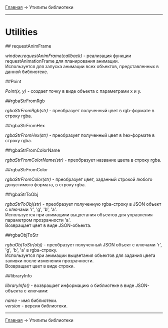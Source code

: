 <a href="../../readme.ru.html">Главная</a> → Утилиты библиотеки

***

# Utilities

##<a id="requestAnimFrame"></a> requestAnimFrame

*window.requestAnimFrame(callback)* - реализация функции requestAnimationFrame для планирования анимации.  
Используется для запуска анимации всех объектов, представленных в данной библиотеке.  

##<a id="point"></a>Point

*Point(x, y)* - создает точку в виде объекта с параметрами x и y.  

##<a id="rgbaStrFromRgb"></a>rgbaStrFromRgb

*rgbaStrFromRgb(str)* - преобразует полученный цвет в rgb-формате в строку rgba.

##<a id="rgbaStrFromHex"></a>rgbaStrFromHex

*rgbaStrFromHex(str)* - преобразует полученный цвет в hex-формате в строку rgba.  

##<a id="rgbaStrFromColorName"></a>rgbaStrFromColorName

*rgbaStrFromColorName(str)* - преобразует название цвета в строку rgba.  

##<a id="rgbaStrFromColor"></a>rgbaStrFromColor

*rgbaStrFromColor(str)* - преобразует цвет, заданный строкой любого допустимого формата, в строку rgba.  

##<a id="rgbaStrToObj"></a>rgbaStrToObj  

*rgbaStrToObj(str)* - преобразует полученную rgba-строку в JSON объект с ключами 'r', 'g', 'b', 'a'.  
Используется при анимациии выцветания объектов для управления параметром прозрачности 'a'.  
Возвращает цвет в виде JSON-объекта.  

##<a id="rgbaObjToStr"></a>rgbaObjToStr  

*rgbaObjToStr(obj)* - преобразует полученный JSON объект с ключами 'r', 'g', 'b', 'a' в rgba-строку.  
Используется при анимации выцветания объектов для задания цвета заливки после изменения прозрачности.  
Возвращает цвет в виде строки.

##<a id="libraryInfo"></a>libraryInfo

*libraryInfo()* - возвращает информацию о библиотеке в виде JSON-объекта с ключами:
>
*name* - имя библиотеки.  
*version* - версия библиотеки.  

***

<a href="../../readme.ru.html">Главная</a> → Утилиты библиотеки  